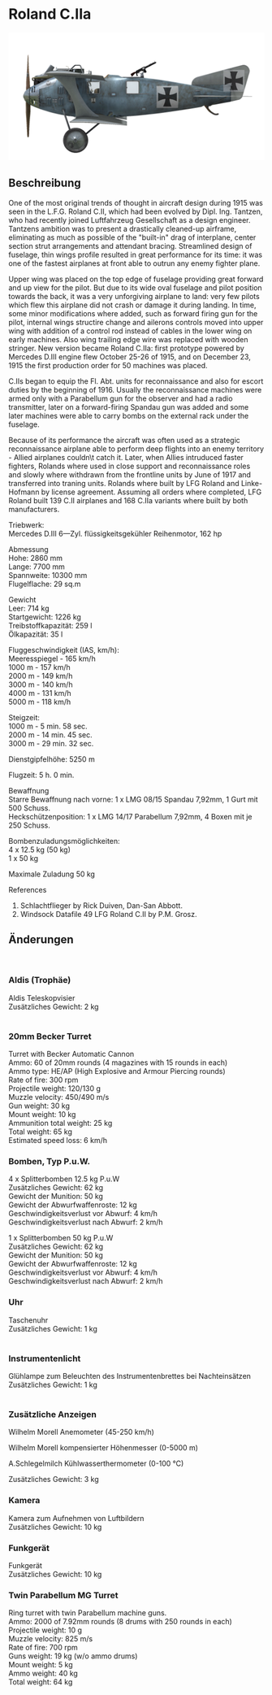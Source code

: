 # Roland C.IIa  
  
![rolandc2a](../images/rolandc2a.png)  
  
## Beschreibung  
  
One of the most original trends of thought in aircraft design during 1915 was seen in the L.F.G. Roland C.II, which had been evolved by Dipl. Ing. Tantzen, who had recently joined Luftfahrzeug Gesellschaft as a design engineer. Tantzens ambition was to present a drastically cleaned-up airframe, eliminating as much as possible of the "built-in" drag of interplane, center section strut arrangements and attendant bracing. Streamlined design of fuselage, thin wings profile resulted in great performance for its time: it was one of the fastest airplanes at front able to outrun any enemy fighter plane.  
  
Upper wing was placed on the top edge of fuselage providing great forward and up view for the pilot. But due to its wide oval fuselage and pilot position towards the back, it was a very unforgiving airplane to land: very few pilots which flew this airplane did not crash or damage it during landing. In time, some minor modifications where added, such as forward firing gun for the pilot, internal wings structire change and ailerons controls moved into upper wing with addition of a control rod instead of cables in the lower wing on early machines. Also wing trailing edge wire was replaced with wooden stringer. New version became Roland C.IIa: first prototype powered by Mercedes D.III engine flew October 25-26 of 1915, and on December 23, 1915 the first production order for 50 machines was placed.  
  
C.IIs began to equip the Fl. Abt. units for reconnaissance and also for escort duties by the beginning of 1916. Usually the reconnaissance machines were armed only with a Parabellum gun for the observer and had a radio transmitter, later on a forward-firing Spandau gun was added and some later machines were able to carry bombs on the external rack under the fuselage.  
  
Because of its performance the aircraft was often used as a strategic reconnaissance airplane able to perform deep flights into an enemy territory - Allied airplanes couldn\t catch it. Later, when Allies intruduced faster fighters, Rolands where used in close support and reconnaissance roles and slowly where withdrawn from the frontline units by June of 1917 and transferred into traning units. Rolands where built by LFG Roland and Linke-Hofmann by license agreement. Assuming all orders where completed, LFG Roland built 139 C.II airplanes and 168 C.IIa variants where built by both manufacturers.  
  
  
Triebwerk:  
Mercedes D.III 6—Zyl. flüssigkeitsgekühler Reihenmotor, 162 hp  
  
Abmessung  
Hohe: 2860 mm  
Lange: 7700 mm  
Spannweite: 10300 mm  
Flugelflache: 29 sq.m  
  
Gewicht  
Leer: 714 kg  
Startgewicht: 1226 kg  
Treibstoffkapazität: 259 l  
Ölkapazität: 35 l  
  
Fluggeschwindigkeit (IAS, km/h):  
Meeresspiegel - 165 km/h  
1000 m - 157 km/h  
2000 m - 149 km/h  
3000 m - 140 km/h  
4000 m - 131 km/h  
5000 m - 118 km/h  
  
Steigzeit:  
1000 m -  5 min. 58 sec.  
2000 m - 14 min. 45 sec.  
3000 m - 29 min. 32 sec.  
  
Dienstgipfelhöhe: 5250 m  
  
Flugzeit: 5 h. 0 min.  
  
Bewaffnung  
Starre Bewaffnung nach vorne: 1 x LMG 08/15 Spandau 7,92mm, 1 Gurt mit 500 Schuss.  
Heckschützenposition: 1 x LMG 14/17 Parabellum 7,92mm, 4 Boxen mit je 250 Schuss.  
  
Bombenzuladungsmöglichkeiten:  
4 x 12.5 kg (50 kg)  
1 x 50 kg  
  
Maximale Zuladung 50 kg  
  
References  
1) Schlachtflieger  by Rick Duiven, Dan-San Abbott.  
2) Windsock Datafile 49 LFG Roland C.II by P.M. Grosz.  
  
## Änderungen  
  ﻿
  
### Aldis (Trophäe)  
  
Aldis Teleskopvisier  
Zusätzliches Gewicht: 2 kg  
  ﻿
  
### 20mm Becker Turret  
  
Turret with Becker Automatic Cannon  
Ammo: 60 of 20mm rounds (4 magazines with 15 rounds in each)  
Ammo type: HE/AP (High Explosive and Armour Piercing rounds)  
Rate of fire: 300 rpm  
Projectile weight: 120/130 g  
Muzzle velocity: 450/490 m/s  
Gun weight: 30 kg  
Mount weight: 10 kg  
Ammunition total weight: 25 kg  
Total weight: 65 kg  
Estimated speed loss: 6 km/h  ﻿
  
### Bomben, Typ P.u.W.  
  
4 x Splitterbomben 12.5 kg P.u.W  
Zusätzliches Gewicht: 62 kg  
Gewicht der Munition: 50 kg  
Gewicht der Abwurfwaffenroste: 12 kg  
Geschwindigkeitsverlust vor Abwurf: 4 km/h  
Geschwindigkeitsverlust nach Abwurf: 2 km/h  
  
1 x Splitterbomben 50 kg P.u.W  
Zusätzliches Gewicht: 62 kg  
Gewicht der Munition: 50 kg  
Gewicht der Abwurfwaffenroste: 12 kg  
Geschwindigkeitsverlust vor Abwurf: 4 km/h  
Geschwindigkeitsverlust nach Abwurf: 2 km/h  ﻿
  
### Uhr  
  
Taschenuhr  
Zusätzliches Gewicht: 1 kg  
  ﻿
  
### Instrumentenlicht  
  
Glühlampe zum Beleuchten des Instrumentenbrettes bei Nachteinsätzen  
Zusätzliches Gewicht: 1 kg  
  ﻿
  
### Zusätzliche Anzeigen  
  
Wilhelm Morell Anemometer (45-250 km/h)  
  
Wilhelm Morell kompensierter Höhenmesser (0-5000 m)  
  
A.Schlegelmilch Kühlwasserthermometer (0-100 °C)  
  
Zusätzliches Gewicht: 3 kg  ﻿
  
### Kamera  
  
Kamera zum Aufnehmen von Luftbildern  
Zusätzliches Gewicht: 10 kg  ﻿
  
### Funkgerät  
  
Funkgerät  
Zusätzliches Gewicht: 10 kg  ﻿
  
### Twin Parabellum MG Turret  
  
Ring turret with twin Parabellum machine guns.  
Ammo: 2000 of 7.92mm rounds (8 drums with 250 rounds in each)  
Projectile weight: 10 g  
Muzzle velocity: 825 m/s  
Rate of fire: 700 rpm  
Guns weight: 19 kg (w/o ammo drums)  
Mount weight: 5 kg  
Ammo weight: 40 kg  
Total weight: 64 kg  